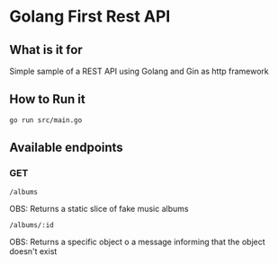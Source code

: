 # Golang First Rest API

## What is it for
Simple sample of a REST API using Golang and Gin as http framework

## How to Run it
```
go run src/main.go
```

## Available endpoints

### GET

```
/albums
```
OBS: Returns a static slice of fake music albums

```
/albums/:id
```
OBS: Returns a specific object o a message informing that the object doesn't exist